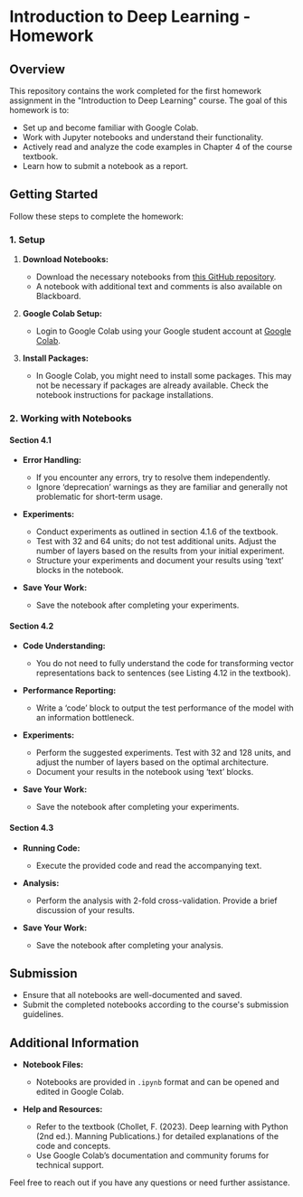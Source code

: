 # Introduction to Deep Learning - Homework

## Overview

This repository contains the work completed for the first homework assignment in the "Introduction to Deep Learning" course. The goal of this homework is to:

- Set up and become familiar with Google Colab.
- Work with Jupyter notebooks and understand their functionality.
- Actively read and analyze the code examples in Chapter 4 of the course textbook.
- Learn how to submit a notebook as a report.

## Getting Started

Follow these steps to complete the homework:

### 1. Setup

1. **Download Notebooks:**
   - Download the necessary notebooks from [this GitHub repository](https://github.com/fchollet/deep-learning-with-python-notebooks).
   - A notebook with additional text and comments is also available on Blackboard.

2. **Google Colab Setup:**
   - Login to Google Colab using your Google student account at [Google Colab](https://colab.research.google.com/).

3. **Install Packages:**
   - In Google Colab, you might need to install some packages. This may not be necessary if packages are already available. Check the notebook instructions for package installations.

### 2. Working with Notebooks

#### Section 4.1

- **Error Handling:**
  - If you encounter any errors, try to resolve them independently.
  - Ignore ‘deprecation’ warnings as they are familiar and generally not problematic for short-term usage.

- **Experiments:**
  - Conduct experiments as outlined in section 4.1.6 of the textbook.
  - Test with 32 and 64 units; do not test additional units. Adjust the number of layers based on the results from your initial experiment.
  - Structure your experiments and document your results using ‘text’ blocks in the notebook.

- **Save Your Work:**
  - Save the notebook after completing your experiments.

#### Section 4.2

- **Code Understanding:**
  - You do not need to fully understand the code for transforming vector representations back to sentences (see Listing 4.12 in the textbook).

- **Performance Reporting:**
  - Write a ‘code’ block to output the test performance of the model with an information bottleneck.

- **Experiments:**
  - Perform the suggested experiments. Test with 32 and 128 units, and adjust the number of layers based on the optimal architecture.
  - Document your results in the notebook using ‘text’ blocks.

- **Save Your Work:**
  - Save the notebook after completing your experiments.

#### Section 4.3

- **Running Code:**
  - Execute the provided code and read the accompanying text.

- **Analysis:**
  - Perform the analysis with 2-fold cross-validation. Provide a brief discussion of your results.

- **Save Your Work:**
  - Save the notebook after completing your analysis.

## Submission

- Ensure that all notebooks are well-documented and saved.
- Submit the completed notebooks according to the course's submission guidelines.

## Additional Information

- **Notebook Files:**
  - Notebooks are provided in `.ipynb` format and can be opened and edited in Google Colab.

- **Help and Resources:**
  - Refer to the textbook (Chollet, F. (2023). Deep learning with Python (2nd ed.). Manning Publications.) for detailed explanations of the code and concepts.
  - Use Google Colab’s documentation and community forums for technical support.

Feel free to reach out if you have any questions or need further assistance.
